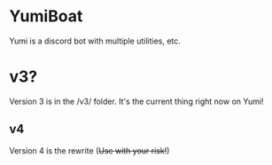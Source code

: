 # YumiBoat
Yumi is a discord bot with multiple utilities, etc.

# v3?
Version 3 is in the /v3/ folder. It's the current thing right now on Yumi!

## v4
Version 4 is the rewrite (~~Use with your risk!~~)
